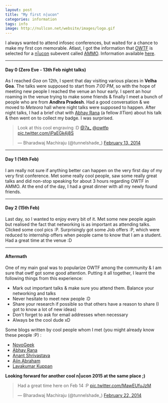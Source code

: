 ```yaml
---
layout: post
title: "My first n|ucon"
categories: information
tags: info
image: http://nullcon.net/website/images/logo.gif
---
```


I always wanted to attend infosec conferences, but waited for a chance to make my first con
memorable. Atlast, I got the information that [OWTF](http://owtf.org) is selected for a [n|ucon](http://nullcon.net)
subevent called [AMMO](http://nullcon.net/website/goa-14/ammo.php). Information available [here](http://nullcon.net/website/goa-14/ammo/owtf.php).

______
#### Day 0 (Zero Eve - 13th Feb night talks)

As I reached *Goa* on 12th, I spent that day visiting various places in **Velha Goa**. The talks were supposed to start
from *7:00 PM*, so with the hope of meeting new people I reached the venue an hour early. I spent an hour roaming in
the venue trying to make some friends & finally I meet a bunch of people who are from **Andhra Pradesh**. Had a good 
conversation & we moved to *Meteora* hall where night talks were supposed to happen. After night talks, I had a brief
chat with [Abhay Rana](http://nullcon.net/website/goa-14/speakers/abhay-rana.php) (a fellow *IITian*) about his talk & then went
on to collect my badge. I was surprised.

<blockquote class="twitter-tweet" lang="en"><p>Look at this cool engraving :D <a href="https://twitter.com/7a_">@7a_</a> <a href="https://twitter.com/owtfp">@owtfp</a> <a href="http://t.co/iPaEGk4j8S">pic.twitter.com/iPaEGk4j8S</a></p>&mdash; Bharadwaj Machiraju (@tunnelshade_) <a href="https://twitter.com/tunnelshade_/statuses/434032159901249536">February 13, 2014</a></blockquote>
<script async src="//platform.twitter.com/widgets.js" charset="utf-8"></script>

______
#### Day 1 (14th Feb)

I am really not sure if anything better can happen on the very first day of my very first conference. Met some really cool people, saw
some really great talks and did non-stop speaking for about 3 hours regarding OWTF in AMMO. At the end of the day, I had a great dinner
with all my newly found friends.

______
#### Day 2 (15th Feb)

Last day, so I wanted to enjoy every bit of it. Met some new people again but realised the fact that networking is as important as attending
talks. Clicked some cool pics :P. Surprisingly got some Job offers :P, which were reduced to internship offers when people came to know that I
am a student. Had a great time at the venue :D

______
#### Aftermath

One of my main goal was to popularize OWTF among the community & I am sure that owtf got some good attention. Putting it all together,
I learnt the following things from this experience:

+ Mark out important talks & make sure you attend them. Balance your networking and talks
+ Never hesitate to meet new people :D
+ Share your research if possible so that others have a reason to share (I got to know a lot of new ideas)
+ Don't forget to ask for email addresses when necessary
+ Always be the cool dude xD

Some blogs written by cool people whom I met (you might already know these people :P) :

+ [NovoGeek](http://www.novogeek.com/)
+ [Abhay Rana](http://captnemo.in/)
+ [Anant Shrivastava](http://anantshri.info/)
+ [Ajin Abraham](http://opensecurity.in/)
+ [Lavakumar Kuppan](http://lavakumar.com/)

**Looking forward for another cool n|ucon 2015 at the same place ;)**

<blockquote class="twitter-tweet" lang="en"><p>Had a great time here on Feb 14 :P <a href="http://t.co/MawEUfuJzM">pic.twitter.com/MawEUfuJzM</a></p>&mdash; Bharadwaj Machiraju (@tunnelshade_) <a href="https://twitter.com/tunnelshade_/statuses/437124336499957760">February 22, 2014</a></blockquote>
<script async src="//platform.twitter.com/widgets.js" charset="utf-8"></script>
